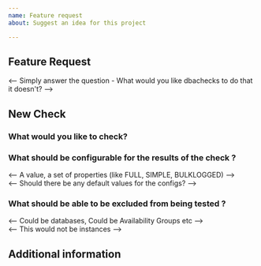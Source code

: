 ```yaml
---
name: Feature request
about: Suggest an idea for this project

---
```


## Feature Request
   
<-- Simply answer the question - What would you like dbachecks to do that it doesn't? -->   
   
## New Check
   
### What would you like to check?
   
### What should be configurable for the results of the check ?
    
<-- A value, a set of properties (like FULL, SIMPLE, BULKLOGGED) -->  
<-- Should there be any default values for the configs? -->   
    
### What should be able to be excluded from being tested ?
    
<-- Could be databases, Could be Availability Groups etc -->  
<-- This would not be instances -->  
   
## Additional information    
    
<!-- replace with your answer -->
